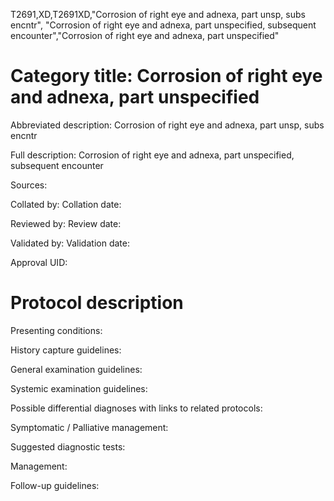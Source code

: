 T2691,XD,T2691XD,"Corrosion of right eye and adnexa, part unsp, subs encntr", "Corrosion of right eye and adnexa, part unspecified, subsequent encounter","Corrosion of right eye and adnexa, part unspecified"
# Category title: Corrosion of right eye and adnexa, part unspecified

Abbreviated description: Corrosion of right eye and adnexa, part unsp, subs encntr

Full description: Corrosion of right eye and adnexa, part unspecified, subsequent encounter

Sources:

Collated by:
Collation date:

Reviewed by:
Review date:

Validated by:
Validation date:

Approval UID:

# Protocol description

Presenting conditions:

History capture guidelines:

General examination guidelines:

Systemic examination guidelines:

Possible differential diagnoses with links to related protocols:

Symptomatic / Palliative management:

Suggested diagnostic tests:

Management:

Follow-up guidelines:
